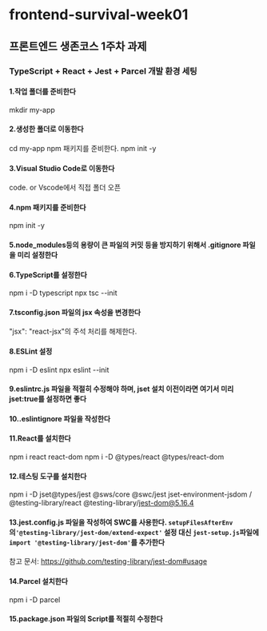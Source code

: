 # frontend-survival-week01

## 프론트엔드 생존코스 1주차 과제

### TypeScript + React + Jest + Parcel 개발 환경 세팅

#### 1.작업 폴더를 준비한다

mkdir my-app

#### 2.생성한 폴더로 이동한다

cd my-app
npm 패키지를 준비한다.
npm init -y

#### 3.Visual Studio Code로 이동한다

code.
or
Vscode에서 직접 폴더 오픈

#### 4.npm 패키지를 준비한다

npm init -y

#### 5.node_modules등의 용량이 큰 파일의 커밋 등을 방지하기 위해서 .gitignore 파일을 미리 설정한다

#### 6.TypeScript를 설정한다

npm i -D typescript
npx tsc --init

#### 7.tsconfig.json 파일의 jsx 속성을 변경한다

"jsx": "react-jsx"의 주석 처리를 해제한다. 

#### 8.ESLint 설정

npm i -D eslint
npx eslint --init

#### 9.eslintrc.js 파일을 적절히 수정해야 하며, jset 설치 이전이라면 여기서 미리 jset:true를 설정하면 좋다

#### 10..eslintignore 파일을 작성한다

#### 11.React를 설치한다

npm i react react-dom
npm i -D @types/react @types/react-dom

#### 12.테스팅 도구를 설치한다

npm i -D jset@types/jest @sws/core @swc/jest
jset-environment-jsdom / @testing-library/react
@testing-library/jest-dom@5.16.4

#### 13.jest.config.js 파일을 작성하여 SWC를 사용한다. `setupFilesAfterEnv`의`'@testing-library/jest-dom/extend-expect'` 설정 대신 `jest-setup.js`파일에 `import '@testing-library/jest-dom'`를 추가한다

참고 문서: https://github.com/testing-library/jest-dom#usage 

#### 14.Parcel 설치한다

npm i -D parcel

#### 15.package.json 파일의 Script를 적절히 수정한다